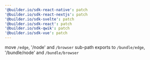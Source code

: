 ```yaml
---
'@builder.io/sdk-react-native': patch
'@builder.io/sdk-react-nextjs': patch
'@builder.io/sdk-svelte': patch
'@builder.io/sdk-react': patch
'@builder.io/sdk-qwik': patch
'@builder.io/sdk-vue': patch
---
```


move `/edge`, '/node' and `/browser` sub-path exports to `/bundle/edge`, '/bundle/node' and `/bundle/browser`
